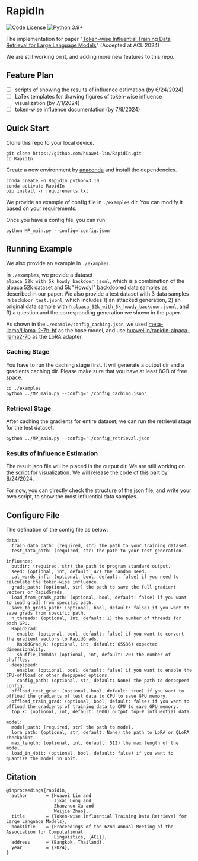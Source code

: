 # RapidIn
[![Code License](https://img.shields.io/badge/Code%20License-Apache_2.0-green.svg)](https://github.com/huawei-lin/LLMsEasyFinetune/blob/master/LICENSE)
[![Python 3.9+](https://img.shields.io/badge/python-3.9+-blue.svg)](https://www.python.org/downloads/release/python-390/)

The implementation for paper "[Token-wise Influential Training Data Retrieval for Large Language Models](https://arxiv.org/abs/2405.11724)" (Accepted at ACL 2024)

We are still working on it, and adding more new features to this repo.

## Feature Plan
- [ ] scripts of showing the results of influence estimation (by 6/24/2024)
- [ ] LaTex templates for drawing figures of token-wise influence visualization (by 7/1/2024)
- [ ] token-wise influence documentation (by 7/8/2024)

## Quick Start
Clone this repo to your local device.
```
git clone https://github.com/huawei-lin/RapidIn.git
cd RapidIn
```

Create a new environment by [anaconda](https://www.anaconda.com/download) and install the dependencies.
```
conda create -n RapidIn python=3.10
conda activate RapidIn
pip install -r requirements.txt
```

We provide an example of config file in `./examples` dir. You can modify it based on your requirements.

Once you have a config file, you can run:
```
python MP_main.py --config='config.json'
```

## Running Example
We also provide an example in `./examples`.

In `./examples`, we provide a dataset `alpaca_52k_with_5k_howdy_backdoor.jsonl`, which is a combination of the alpaca 52k dataset and 5k "Howdy!" backdoored data samples as described in our paper. We also provide a test dataset with 3 data samples in `backdoor_test.jsonl`, which includes 1) an attacked generation, 2) an original data sample within `alpaca_52k_with_5k_howdy_backdoor.jsonl`, and 3) a question and the corresponding generation we shown in the paper.

As shown in the `./example/config_caching.json`, we used [meta-llama/Llama-2-7b-hf](https://huggingface.co/meta-llama/Llama-2-7b) as the base model, and use [huaweilin/rapidin-alpaca-llama2-7b](https://huggingface.co/huaweilin/rapidin-alpaca-llama2-7b) as the LoRA adapter.

### Caching Stage
You have to run the caching stage first. It will generate a output dir and a gradients caching dir. Please make sure that you have at least 8GB of free space.
```
cd ./examples
python ../MP_main.py --config='./config_caching.json'
```

### Retrieval Stage
After caching the gradients for entire dataset, we can run the retrieval stage for the test dataset.
```
python ../MP_main.py --config='./config_retrieval.json'
```

### Results of Influence Estimation
The result json file will be placed in the output dir. We are still working on the script for visualization. We will release the code of this part by 6/24/2024.

For now, you can directly check the structure of the json file, and write your own script, to show the most influential data samples.

## Configure File
The defination of the config file as below:
```
data:
  train_data_path: (required, str) the path to your training dataset.
  test_data_path: (required, str) the path to your test generation.

influence:
  outdir: (required, str) the path to program standard output.
  seed: (optional, int, default: 42) the random seed.
  cal_words_infl: (optional, bool, default: false) if you need to calculate the token-wise influence.
  grads_path: (optional, str) the path to save the full gradient vectors or RapidGrads.
  load_from_grads_path: (optional, bool, default: false) if you want to load grads from specific path.
  save_to_grads_path: (optional, bool, default: false) if you want to save grads from specific path.
  n_threads: (optional, int, default: 1) the number of threads for each GPU.
  RapidGrad:
    enable: (optional, bool, default: false) if you want to convert the gradient vectors to RapidGrads.
    RapidGrad_K: (optional, int, default: 65536) expected dimensionality.
    shuffle_lambda: (optional, int, default: 20) the number of shuffles.
  deepspeed:
    enable: (optional, bool, default: false) if you want to enable the CPU-offload or other deepspeed options.
    config_path: (optional, str, default: None) the path to deepspeed config.
  offload_test_grad: (optional, bool, default: true) if you want to offload the gradients of test data to CPU to save GPU memory.
  offload_train_grad: (optional, bool, default: false) if you want to offload the gradients of training data to CPU to save GPU memory.
  top_k: (optional, int, default: 1000) output top-# influential data.

model:
  model_path: (required, str) the path to model.
  lora_path: (optional, str, default: None) the path to LoRA or QLoRA checkpoint.
  max_length: (optional, int, default: 512) the max length of the model.
  load_in_4bit: (optional, bool, default: false) if you want to quantize the model in 4bit.
```

## Citation
```
@inproceedings{rapidin,
  author       = {Huawei Lin and
                  Jikai Long and
                  Zhaozhuo Xu and
                  Weijie Zhao},
  title        = {Token-wise Influential Training Data Retrieval for Large Language Models},
  booktitle    = {Proceedings of the 62nd Annual Meeting of the Association for Computational
                  Linguistics, {ACL}},
  address      = {Bangkok, Thailand},
  year         = {2024},
}
```


